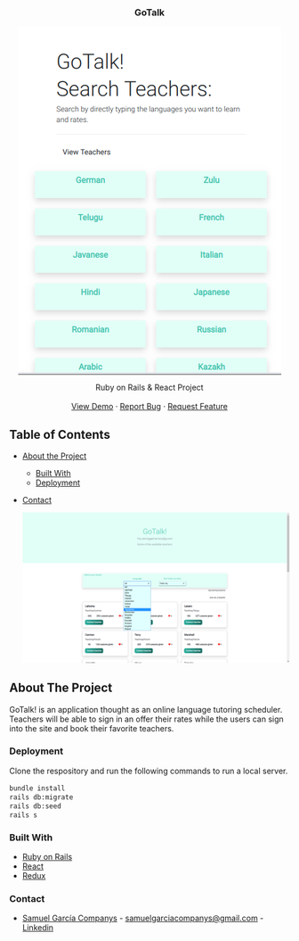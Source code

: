   <h3 align="center">GoTalk</h3>

  <p align="center">

  <img align="center" src="docs/images/gotalk1.png" alt="Logo">
  
  </p>
    <p align="center">
    Ruby on Rails & React Project
    <br />
    <br />
    <a href="https://gotalkmyapp.herokuapp.com/">View Demo</a>
    ·
    <a href="https://github.com/samgaco/gotalk/issues">Report Bug</a>
    ·
    <a href="https://github.com/samgaco/gotalk/issues">Request Feature</a>
  </p>
</p>



<!-- TABLE OF CONTENTS -->
## Table of Contents

* [About the Project](#about-the-project)
  * [Built With](#built-with)
  * [Deployment](#Deployment)
* [Contact](#Contact)


    <img src="docs/images/gotalk2.png" alt="Logo">

<!-- ABOUT THE PROJECT -->
## About The Project

GoTalk! is an application thought as an online language tutoring scheduler. Teachers will be able to sign in an offer their rates while the users can sign into the site and book their favorite teachers.

### Deployment

Clone the respository and run the following commands to run a local server.

```
bundle install
rails db:migrate
rails db:seed
rails s
```

### Built With
* [Ruby on Rails](https://rubyonrails.org/)
* [React](https://reactjs.org/)
* [Redux](https://redux.js.org/introduction/getting-started)

### Contact
* [Samuel García Companys](https://github.com/samgaco) - samuelgarciacompanys@gmail.com - [Linkedin](https://www.linkedin.com/in/samuel-garc%C3%ADa-companys-0a848284/)

